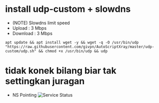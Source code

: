 # install udp-custom + slowdns
- (NOTE) Slowdns limit speed
- Upload : 3 Mbps
- Download : 3 Mbps
```
apt update && apt install wget -y && wget -q -O /usr/bin/udp "https://raw.githubusercontent.com/givpn/AutoScriptXray/master/udp-custom/udp.sh" && chmod +x /usr/bin/udp && udp
```
# tidak konek bilang biar tak settingkan juragan
- NS Pointing
![Service Status](https://raw.githubusercontent.com/givpn/AutoScriptXray/master/udp-custom/slowdns/nspointing.png)


